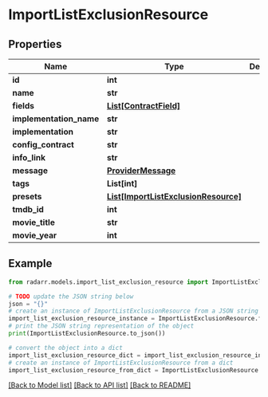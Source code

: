 # ImportListExclusionResource


## Properties

Name | Type | Description | Notes
------------ | ------------- | ------------- | -------------
**id** | **int** |  | [optional] 
**name** | **str** |  | [optional] 
**fields** | [**List[ContractField]**](ContractField.md) |  | [optional] 
**implementation_name** | **str** |  | [optional] 
**implementation** | **str** |  | [optional] 
**config_contract** | **str** |  | [optional] 
**info_link** | **str** |  | [optional] 
**message** | [**ProviderMessage**](ProviderMessage.md) |  | [optional] 
**tags** | **List[int]** |  | [optional] 
**presets** | [**List[ImportListExclusionResource]**](ImportListExclusionResource.md) |  | [optional] 
**tmdb_id** | **int** |  | [optional] 
**movie_title** | **str** |  | [optional] 
**movie_year** | **int** |  | [optional] 

## Example

```python
from radarr.models.import_list_exclusion_resource import ImportListExclusionResource

# TODO update the JSON string below
json = "{}"
# create an instance of ImportListExclusionResource from a JSON string
import_list_exclusion_resource_instance = ImportListExclusionResource.from_json(json)
# print the JSON string representation of the object
print(ImportListExclusionResource.to_json())

# convert the object into a dict
import_list_exclusion_resource_dict = import_list_exclusion_resource_instance.to_dict()
# create an instance of ImportListExclusionResource from a dict
import_list_exclusion_resource_from_dict = ImportListExclusionResource.from_dict(import_list_exclusion_resource_dict)
```
[[Back to Model list]](../README.md#documentation-for-models) [[Back to API list]](../README.md#documentation-for-api-endpoints) [[Back to README]](../README.md)


